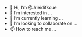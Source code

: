 - 👋 Hi, I’m @Jrieidifkcue
- 👀 I’m interested in ...
- 🌱 I’m currently learning ...
- 💞️ I’m looking to collaborate on ...
- 📫 How to reach me ...

<!---
Jrieidifkcue/Jrieidifkcue is a ✨ special ✨ repository because its `README.md` (this file) appears on your GitHub profile.
You can click the Preview link to take a look at your changes.
--->
